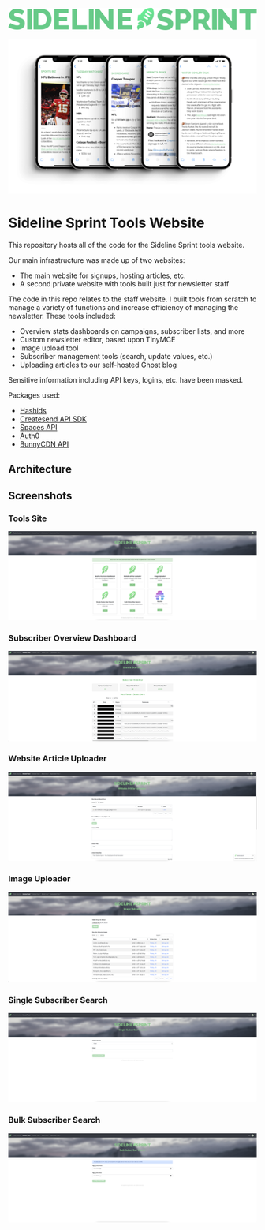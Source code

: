 ![Sideline Sprint logo](/img/text-logo-large.png)

![Sideline Sprint newsletter](/img/newsletter.png)

# Sideline Sprint Tools Website

This repository hosts all of the code for the Sideline Sprint tools website.

Our main infrastructure was made up of two websites:
- The main website for signups, hosting articles, etc.
- A second private website with tools built just for newsletter staff

The code in this repo relates to the staff website. I built tools from scratch to
manage a variety of functions and increase efficiency of managing the newsletter.
These tools included:
- Overview stats dashboards on campaigns, subscriber lists, and more
- Custom newsletter editor, based upon TinyMCE
- Image upload tool
- Subscriber management tools (search, update values, etc.)
- Uploading articles to our self-hosted Ghost blog

Sensitive information including API keys, logins, etc. have been masked.

Packages used:

-   [Hashids](https://github.com/vinkla/hashids)
-   [Createsend API SDK](https://github.com/campaignmonitor/createsend-php)
-   [Spaces API](https://github.com/SociallyDev/Spaces-API)
-   [Auth0](https://github.com/auth0/auth0-PHP)
-   [BunnyCDN API](https://github.com/BunnyWay/BunnyCDN.PHP.Storage)

## Architecture

## Screenshots

### Tools Site
![Sideline Sprint tools site](/img/tools-site.png)

### Subscriber Overview Dashboard
![Sideline Sprint subscriber overview dashboard](/img/overview-dashboard.png)

### Website Article Uploader
![Sideline Sprint website article uploader](/img/website-article-uploader.png)

### Image Uploader
![Sideline Sprint image uploader](/img/image-uploader.png)

### Single Subscriber Search
![Sideline Sprint single subscriber search](/img/single-subscriber-search.png)

### Bulk Subscriber Search
![Sideline Sprint bulk subscriber search](/img/bulk-subscriber-search.png)